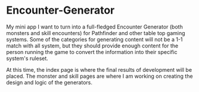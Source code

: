 # Encounter-Generator
My mini app I want to turn into a full-fledged Encounter Generator (both monsters and skill encounters) for Pathfinder and other table top gaming systems. Some of the categories for generating content will not be a 1-1 match with all system, but they should provide enough content for the person running the game to convert the information into their specific system's ruleset.

At this time, the index page is where the final results of development will be placed. The monster and skill pages are where I am working on creating the design and logic of the generators.
